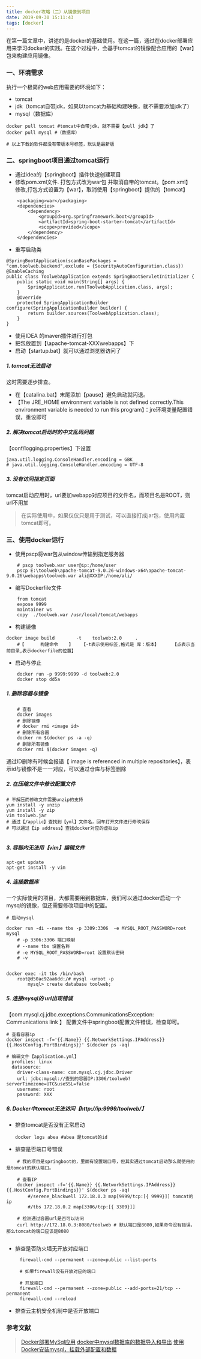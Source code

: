 ```yaml
---
title: docker攻略（二）从镜像到项目
date: 2019-09-30 15:11:43
tags: [docker]
---
```


在第一篇文章中，讲述的是docker的基础使用。在这一篇，通过在docker部署应用来学习docker的实践。在这个过程中，会基于tomcat的镜像配合应用的【war】包来构建应用镜像。


### 一、环境需求
执行一个极简的web应用需要的环境如下：
+	tomcat
+	jdk（tomcat自带jdk，如果以tomcat为基础构建映像，就不需要添加jdk了）
+	mysql（数据库）

```
docker pull tomcat #tomcat中自带jdk，就不需要【pull jdk】了
docker pull mysql #（数据库）

# 以上下载的软件都没有带版本号标签，默认是最新版
```

### 二、springboot项目通过tomcat运行
+	通过idea的【springboot】插件快速创建项目
+	修改pom.xml文件.  打包方式改为war包  并取消自带的tomcat。【pom.xml】修改,打包方式设置为【war】，取消使用【springboot】提供的【tomcat】
```
	<packaging>war</packaging>
	<dependencies>
		<dependency>
			<groupId>org.springframework.boot</groupId>
			<artifactId>spring-boot-starter-tomcat</artifactId>
			<scope>provided</scope>
		</dependency>
	</dependencies>

```
+	重写启动类
```
@SpringBootApplication(scanBasePackages = "com.toolweb.backend",exclude = {SecurityAutoConfiguration.class})
@EnableCaching
public class ToolwebApplication extends SpringBootServletInitializer {
	public static void main(String[] args) {
		SpringApplication.run(ToolwebApplication.class, args);
	}
	@Override
	protected SpringApplicationBuilder configure(SpringApplicationBuilder builder) {
		return builder.sources(ToolwebApplication.class);
	}
}
```
+	使用IDEA 的maven插件进行打包
+	把包放置到【\apache-tomcat-XXX\webapps】下
+	启动【startup.bat】就可以通过浏览器访问了



##### 1. tomcat无法启动
这时需要逐步排查。
+	在【catalina.bat】末尾添加【pause】避免启动就闪退。
+	【The JRE_HOME environment variable is not defined correctly.This environment variable is needed to run this program】：jre环境变量配置错误，重设即可



##### 2. 解决tomcat启动时的中文乱码问题

【conf/logging.properties】下设置
```
java.util.logging.ConsoleHandler.encoding = GBK
# java.util.logging.ConsoleHandler.encoding = UTF-8
```

##### 3. 没有访问指定页面
tomcat启动应用时，url要加webapp对应项目的文件名，而项目名是ROOT，则url不用加

> 在实际使用中，如果仅仅只是用于测试，可以直接打成jar包，使用内置tomcat即可。



### 三、使用docker运行
+	使用pscp将war包从window传输到指定服务器
```
	# pscp toolweb.war user@ip:/home/user
	pscp E:\toolweb\apache-tomcat-9.0.26-windows-x64\apache-tomcat-9.0.26\webapps\toolweb.war ali@XXXIP:/home/ali/
```
+	编写Dockerfile文件
```
	from tomcat
	expose 9999
	maintainer ws
	copy  ./toolweb.war /usr/local/tomcat/webapps
```
+	构建镜像
```
docker image build 		  -t 	toolweb:2.0 	.
	#【		构建命令	】   【-t表示使用标签,格式是 库：版本】		【点表示当前目录,表示dockerfile的位置】

```
	
+	启动与停止
```
	docker run -p 9999:9999 -d toolweb:2.0
	docker stop dd5a
```


##### 1. 删除容器与镜像

```
	# 查看
	docker images
	# 删除镜像
	# docker rmi <image id>
	# 删除所有容器
	docker rm $(docker ps -a -q)
	# 删除所有镜像
	docker rmi $(docker images -q)
```

通过ID删除有时候会报错【 image is referenced in multiple repositories】，表示id与镜像不是一一对应，可以通过仓库与标签删除

 
##### 2. 在压缩文件中修改配置文件

```
# 不解压而修改文件需要unzip的支持
yum install -y unzip 
yum install -y zip
vim toolweb.jar 
# 通过【/applic】查找到【yml】文件名，回车打开文件进行修改保存
# 可以通过【ip address】查找docker对应的虚拟ip


```

##### 3. 容器内无法用【vim】编辑文件

```
apt-get update
apt-get install -y vim
```

##### 4. 连接数据库

一个实际使用的项目，大都需要用到数据库，我们可以通过docker启动一个mysql的镜像，但还需要修改项目中的配置。

```
# 启动mysql

docker run -di --name tbs -p 3309:3306  -e MYSQL_ROOT_PASSWORD=root mysql
	# -p 3306:3306 端口映射
	# --name tbs 设置名称
	# -e MYSQL_ROOT_PASSWORD=root 设置默认密码
	# -v


docker exec -it tbs /bin/bash
	root@d50ac92aa6dd:/# mysql -uroot -p
		mysql> create database toolweb;

```

##### 5. 连接mysql的 url出现错误

【com.mysql.cj.jdbc.exceptions.CommunicationsException: Communications link 】
	配置文件中springboot配置文件错误，检查即可。
```
# 查看容器ip
docker inspect -f='{{.Name}} {{.NetworkSettings.IPAddress}} {{.HostConfig.PortBindings}}' $(docker ps -aq)

# 编辑文件【application.yml】
  profiles: linux
  datasource:
    driver-class-name: com.mysql.cj.jdbc.Driver
    url: jdbc:mysql://查到的容器IP:3306/toolweb?serverTimezone=UTC&useSSL=false
    username: root
    password: XXX
```

##### 6. Docker中tomcat无法访问【http://ip:9999/toolweb/】

+	排查tomcat是否没有正常启动
	```
	docker logs abea #abea 是tomcat的id
	```
	
+	排查是否端口号错误
```
	# 我的项目是springboot的，里面有设置端口号，但其实通过tomcat启动那么就使用的是tomcat的默认端口。
	
	# 查看IP
	docker inspect -f='{{.Name}} {{.NetworkSettings.IPAddress}} {{.HostConfig.PortBindings}}' $(docker ps -aq)
		#/serene_blackwell 172.18.0.3 map[9999/tcp:[{ 9999}]] tomcat的ip
		#/tbs 172.18.0.2 map[3306/tcp:[{ 3309}]]
		
	# 检测通过容器url是否可以访问
	curl http://172.18.0.3:8080/toolweb # 默认端口是8080,如果命令没有错误，那么tomcat的端口应该是8080
	
```

+	排查是否防火墙无开放对应端口
```
	 firewall-cmd --permanent --zone=public --list-ports 
	 
	 # 如果firewall没有开放对应的端口
	 
	 # 开放端口
	 firewall-cmd --permanent --zone=public --add-ports=21/tcp --permanent
	 firewall-cmd --reload
```

+	排查云主机安全机制中是否开放端口


### 参考文献
> [Docker部署MySql应用](https://www.cnblogs.com/yui66/p/9728732.html)
[docker中mysql数据库的数据导入和导出](https://www.cnblogs.com/gyadmin/p/7814737.html)
[使用Docker安装mysql，挂载外部配置和数据](https://www.cnblogs.com/linjiqin/p/11465804.html)

